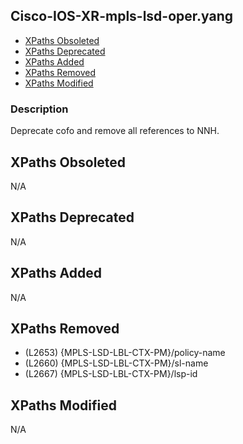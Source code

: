 ## Cisco-IOS-XR-mpls-lsd-oper.yang

- [XPaths Obsoleted](#xpaths-obsoleted)
- [XPaths Deprecated](#xpaths-deprecated)
- [XPaths Added](#xpaths-added)
- [XPaths Removed](#xpaths-removed)
- [XPaths Modified](#xpaths-modified)

### Description

Deprecate cofo and remove all references to NNH.

## XPaths Obsoleted

N/A

## XPaths Deprecated

N/A

## XPaths Added

N/A

## XPaths Removed

- (L2653)	{MPLS-LSD-LBL-CTX-PM}/policy-name
- (L2660)	{MPLS-LSD-LBL-CTX-PM}/sl-name
- (L2667)	{MPLS-LSD-LBL-CTX-PM}/lsp-id

## XPaths Modified

N/A

